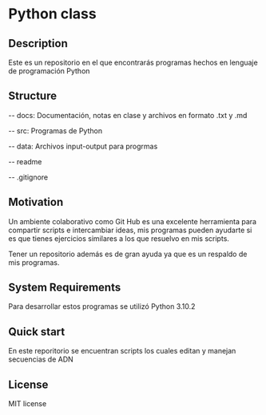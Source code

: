 # Python class

## Description

Este es un repositorio en el que encontrarás programas hechos en lenguaje de programación Python
## Structure 
-- docs: Documentación, notas en clase y archivos en formato .txt y .md

-- src: Programas de Python

-- data: Archivos input-output para progrmas 

-- readme

-- .gitignore 

## Motivation

Un ambiente colaborativo como Git Hub es una excelente herramienta para compartir scripts e intercambiar ideas, mis programas pueden ayudarte si es que tienes ejercicios similares a los que resuelvo en mis scripts. 

Tener un repositorio además es de gran ayuda ya que es un respaldo de mis programas.

## System Requirements

Para desarrollar estos programas se utilizó Python 3.10.2

## Quick start

En este reporitorio se encuentran scripts los cuales editan y manejan secuencias de ADN 

## License 

MIT license
 

 
